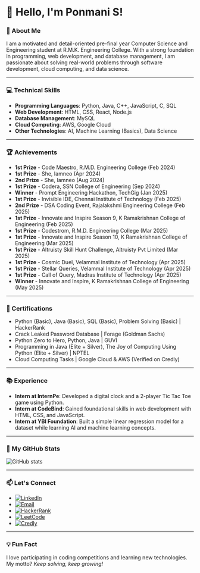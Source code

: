 # 👋 Hello, I'm Ponmani S!

### 🚀 About Me
I am a motivated and detail-oriented pre-final year Computer Science and Engineering student at R.M.K. Engineering College. With a strong foundation in programming, web development, and database management, I am passionate about solving real-world problems through software development, cloud computing, and data science.

---

### 💻 Technical Skills
- **Programming Languages**: Python, Java, C++, JavaScript, C, SQL
- **Web Development**: HTML, CSS, React, Node.js
- **Database Management**: MySQL
- **Cloud Computing**: AWS, Google Cloud
- **Other Technologies**: AI, Machine Learning (Basics), Data Science

---

### 🏆 Achievements
- **1st Prize** - Code Maestro, R.M.D. Engineering College (Feb 2024)
- **1st Prize** - She<Codes>, Iamneo (Apr 2024)
- **2nd Prize** - She<Codes>, Iamneo (Aug 2024)
- **1st Prize** - Codera, SSN College of Engineering (Sep 2024)
- **Winner** - Prompt Engineering Hackathon, TechGig (Jan 2025)
- **1st Prize** - Invisible IDE, Chennai Institute of Technology (Feb 2025)
- **2nd Prize** - DSA Coding Event, Rajalakshmi Engineering College (Feb 2025)
- **1st Prize** - Innovate and Inspire Season 9, K Ramakrishnan College of Engineering (Feb 2025)
- **1st Prize** - Codestrom, R.M.D. Engineering College (Mar 2025)
- **1st Prize** - Innovate and Inspire Season 10, K Ramakrishnan College of Engineering (Mar 2025)
- **1st Prize** - Altruisty Skill Hunt Challenge, Altruisty Pvt Limited (Mar 2025)
- **1st Prize** - Cosmic Duel, Velammal Institute of Technology (Apr 2025)
- **1st Prize** - Stellar Queries, Velammal Institute of Technology (Apr 2025)
- **1st Prize** - Call of Query, Madras Institute of Technology (Apr 2025)
- **Winner** - Innovate and Inspire, K Ramakrishnan College of Engineering (May 2025)
---

### 🌟 Certifications
- Python (Basic), Java (Basic), SQL (Basic), Problem Solving (Basic) | HackerRank
- Crack Leaked Password Database | Forage (Goldman Sachs)
- Python Zero to Hero, Python, Java | GUVI
- Programming in Java (Elite + Silver), The Joy of Computing Using Python (Elite + Silver) | NPTEL
- Cloud Computing Tasks | Google Cloud & AWS (Verified on Credly)

---

### 📚 Experience
- **Intern at InternPe**: Developed a digital clock and a 2-player Tic Tac Toe game using Python.
- **Intern at CodeBind**: Gained foundational skills in web development with HTML, CSS, and JavaScript.
- **Intern at YBI Foundation**: Built a simple linear regression model for a dataset while learning AI and machine learning concepts.

---

### 📂 My GitHub Stats
![GitHub stats](https://github-readme-stats.vercel.app/api?username=ponmani-s&show_icons=true&theme=radical)

---

### 📫 Let's Connect
- [![LinkedIn](https://img.shields.io/badge/-LinkedIn-blue?style=flat&logo=Linkedin&logoColor=white)](https://linkedin.com/in/ponmani-sathishkumar-a547461b6)
- [![Email](https://img.shields.io/badge/-Email-c14438?style=flat&logo=Gmail&logoColor=white)](mailto:kv43786@gmail.com)
- [![HackerRank](https://img.shields.io/badge/-HackerRank-green?style=flat&logo=HackerRank&logoColor=white)](https://www.hackerrank.com/profile/ponm22109_cs)
- [![LeetCode](https://img.shields.io/badge/-LeetCode-orange?style=flat&logo=LeetCode&logoColor=white)](https://leetcode.com/u/iSB8jYVgGi/)
- [![Credly](https://img.shields.io/badge/-Credly-blue?style=flat&logo=Credly&logoColor=white)](https://www.credly.com/users/ponmani-s)

---

### 💡 Fun Fact
I love participating in coding competitions and learning new technologies. My motto? *Keep solving, keep growing!*
